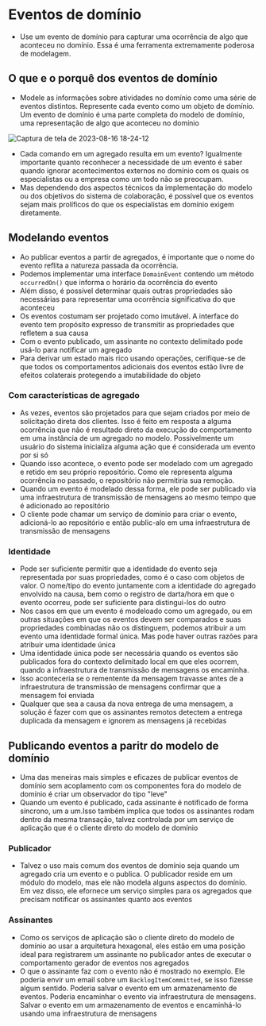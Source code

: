 # Eventos de domínio

- Use um evento de domínio para capturar uma ocorrência de algo que aconteceu no domínio. Essa é uma ferramenta extremamente poderosa de modelagem.

## O que e o porquê dos eventos de  domínio

- Modele as informações sobre atividades no domínio como uma série de eventos distintos. Represente cada evento como um objeto de domínio. Um evento de domínio é uma parte completa do modelo de domínio, uma representação de algo que aconteceu no domínio

![Captura de tela de 2023-08-16 18-24-12](https://github.com/fredsonchaves07/ddd-study/assets/43495376/17f4d1b3-2e0f-41fc-9b70-abf53b5bd52b)

- Cada comando em um agregado resulta em um evento? Igualmente importante quanto reconhecer a necessidade de um evento é saber quando ignorar acontecimentos externos no domínio com os quais os especialistas ou a empresa como um todo não se preocupam.
- Mas dependendo dos aspectos técnicos da implementação do modelo ou dos objetivos do sistema de colaboração, é possível que os eventos sejam mais prolíficos do que os especialistas em domínio exigem diretamente.

## Modelando eventos

- Ao publicar eventos a partir de agregados, é importante que o nome do evento reflita a natureza passada da ocorrência.
- Podemos implementar uma interface `DomainEvent` contendo um método `occurredOn()` que informa o horário da ocorrência do evento
- Além disso, é possível determinar quais outras propriedades são necessárias para representar uma ocorrência significativa do que aconteceu
- Os eventos costumam ser projetado como imutável. A interface do evento tem propósito expresso de transmitir as propriedades que refletem a sua causa
- Com o evento publicado, um assinante no contexto delimitado pode usá-lo para notificar um agregado
- Para derivar um estado mais rico usando operações, cerifique-se de que todos os comportamentos adicionais dos eventos estão livre de efeitos colaterais protegendo a imutabilidade do objeto

### Com características de agregado

- As vezes, eventos são projetados para que sejam criados por meio de solicitação direta dos clientes. Isso é feito em resposta a alguma ocorrência que não é resultado direto da execução do comportamento em uma instância de um agregado no modelo. Possivelmente um usuário do sistema inicializa alguma ação que é considerada um evento por si só
- Quando isso acontece, o evento pode ser modelado com um agregado e retido em seu próprio repositório. Como ele representa alguma ocorrência no passado, o repositório não permitiria sua remoção.
- Quando um evento é modelado dessa forma, ele pode ser publicado via uma infraestrutura de transmissão de mensagens ao mesmo tempo que é adicionado ao repositório
- O cliente pode chamar um serviço de domínio para criar o evento, adicioná-lo ao repositório e então public-alo em uma infraestrutura de transmissão de mensagens

### Identidade

- Pode ser suficiente permitir que a identidade do evento seja representada por suas propriedades, como é o caso com objetos de valor. O nome/tipo do evento juntamente com a identidade do agregado envolvido na causa, bem como o registro de darta/hora em que o evento ocorreu, pode ser suficiente para distingui-los do outro
- Nos casos em que um evento é modeloado como um agregado, ou em outras situações em que os eventos devem ser comparados e suas propriedades combinadas não os distinguem, podemos atribuir a um evento uma identidade formal única. Mas pode haver outras razões para atribuir uma identidade única
- Uma identidade única pode ser necessária quando os eventos são publicados fora do contexto delimitado local em que eles ocorrem, quando a infraestrutura de transmissão de mensagens os encaminha.
- Isso aconteceria se o rementente da mensagem travasse antes de a infraestrutura de transmissão de mensagens confirmar que a mensagem foi enviada
- Qualquer que sea a causa da nova entrega de uma mensagem,  a solução é fazer com que os assinantes remotos detectem a entrega duplicada da mensagem e ignorem as mensagens já recebidas

## Publicando eventos a paritr do modelo de domínio

- Uma das meneiras mais simples e eficazes de publicar eventos de domínio sem acoplamento com os componentes fora do modelo de domínio é criar um observador do tipo "leve"
- Quando um evento é publicado, cada assinante é notificado de forma síncrono, um a um.Isso também implica que todos os assinantes rodam dentro da mesma transação, talvez controlada por um serviço de aplicação que é o cliente direto do modelo de domínio

### Publicador

- Talvez o uso mais comum dos eventos de domínio seja quando um agregado cria um evento e o publica. O publicador reside em um módulo do modelo, mas ele não modela alguns aspectos do domínio. Em vez disso, ele efornece um serviço simples para os agregados que precisam notificar os assinantes quanto aos eventos

### Assinantes

- Como os serviços de aplicação são o cliente direto do modelo de domínio ao usar a arquitetura hexagonal, eles estão em uma posição ideal para registrarem um assinante no publicador antes de executar o comportamento gerador de eventos nos agregados
- O que o assinante faz com o evento não é mostrado no exemplo. Ele poderia envir um email sobre um `BacklogItemCommitted`, se isso fizesse algum sentido. Poderia salvar o evento em um armazenamento de eventos. Poderia encaminhar o evento via infraestrutura de mensagens. Salvar o evento em um armazenamento de eventos e encaminhá-lo usando uma infraestrutura de mensagens
